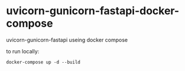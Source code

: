 # uvicorn-gunicorn-fastapi-docker-compose
uvicorn-gunicorn-fastapi useing docker compose


to run locally:

``` 
docker-compose up -d --build
```
